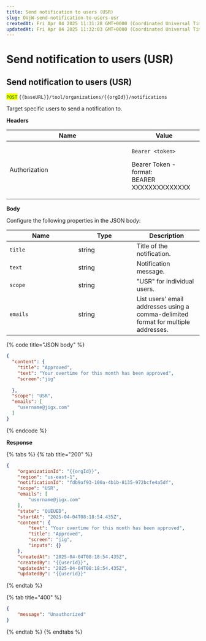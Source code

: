 ```yaml
---
title: Send notification to users (USR)
slug: OVjW-send-notification-to-users-usr
createdAt: Fri Apr 04 2025 11:31:28 GMT+0000 (Coordinated Universal Time)
updatedAt: Fri Apr 04 2025 11:32:03 GMT+0000 (Coordinated Universal Time)
---
```


# Send notification to users (USR)

## Send notification to users (USR)

<mark style="color:green;">`POST`</mark> `{{baseURL}}/tool/organizations/{{orgId}}/notifications`

Target specific users to send a notification to.

**Headers**

<table><thead><tr><th width="302.91796875">Name</th><th>Value</th></tr></thead><tbody><tr><td>Authorization</td><td><p><code>Bearer &#x3C;token></code></p><p>Bearer Token - format:<br>BEARER XXXXXXXXXXXXXX</p></td></tr></tbody></table>

**Body**

Configure the following properties in the JSON body:

<table><thead><tr><th width="163.51953125">Name</th><th width="136.359375">Type</th><th>Description</th></tr></thead><tbody><tr><td><code>title</code></td><td>string</td><td>Title of the notification.</td></tr><tr><td><code>text</code></td><td>string</td><td>Notification message.</td></tr><tr><td><code>scope</code></td><td>string</td><td>"USR" for individual users.</td></tr><tr><td><code>emails</code> </td><td>string</td><td>List users' email addresses using a comma-delimited format for multiple addresses.</td></tr></tbody></table>

{% code title="JSON body" %}
```json
{
  "content": {
    "title": "Approved",
    "text": "Your overtime for this month has been approved",
    "screen":"jig"
    
  },
  "scope": "USR",
  "emails": [
    "username@jigx.com"
  ]
}
```
{% endcode %}

**Response**

{% tabs %}
{% tab title="200" %}
```json
{
    "organizationId": "{{orgId}}",
    "region": "us-east-1",
    "notificationId": "fdb9af93-100a-4b1b-8135-972bcfe4a5df",
    "scope": "USR",
    "emails": [
        "username@jigx.com"
    ],
    "state": "QUEUED",
    "startAt": "2025-04-04T08:18:54.435Z",
    "content": {
        "text": "Your overtime for this month has been approved",
        "title": "Approved",
        "screen": "jig",
        "inputs": {}
    },
    "createdAt": "2025-04-04T08:18:54.435Z",
    "createdBy": "{{userId}}",
    "updatedAt": "2025-04-04T08:18:54.435Z",
    "updatedBy": "{{userid}}"
```
{% endtab %}

{% tab title="400" %}
```json
{
    "message": "Unauthorized"
}
```
{% endtab %}
{% endtabs %}
